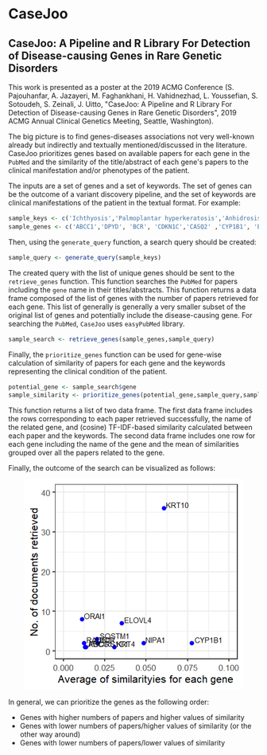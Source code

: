# CaseJoo
## CaseJoo: A Pipeline and R Library For Detection of Disease-causing Genes in Rare Genetic Disorders

This work is presented as a poster at the 2019 ACMG Conference (S. Pajouhanfar, A. Jazayeri, M. Faghankhani, H. Vahidnezhad, L. Youssefian, S. Sotoudeh, S. Zeinali, J. Uitto, "CaseJoo: A Pipeline and R Library For Detection of Disease-causing Genes in Rare Genetic Disorders", 2019 ACMG Annual Clinical Genetics Meeting, Seattle, Washington).

The big picture is to find genes-diseases associations not very well-known already but indirectly and textually mentioned/discussed in the literature. 
CaseJoo prioritizes genes based on available papers for each gene in the `PubMed` and the similarity of the title/abstract of each gene's papers to the clinical manifestation and/or phenotypes of the patient. 

The inputs are a set of genes and a set of keywords. The set of genes can be the outcome of a variant discovery pipeline, and the set of keywords are clinical manifestations of the patient in the textual format. For example:

```R
sample_keys <- c('Ichthyosis','Palmoplantar hyperkeratosis','Anhidrosis','Erythroderma','Ectropion')
sample_genes <- c('ABCC1','DPYD', 'BCR', 'CDKN1C','CASQ2' ,'CYP1B1', 'ELOVL4','ITGA10' ,'KRT10','JTB' ,'KRT4','MRC1' ,'NIPA1', 'ORAI1','FBXL3' ,'PSORS1C1','RGL3' ,'RAD50','DDR1' ,'SQSTM1')
```

Then, using the `generate_query` function, a search query should be created:

```R
sample_query <- generate_query(sample_keys)
```

The created query with the list of unique genes should be sent to the `retrieve_genes` function. This function searches the `PubMed` for papers including the `gene` name in their titles/abstracts. This function returns a data frame composed of the list of genes with the number of papers retrieved for each gene. This list of generally is generally a very smaller subset of the original list of genes and potentially include the disease-causing gene. For searching the `PubMed`, `CaseJoo` uses `easyPubMed` library.

```R
sample_search <- retrieve_genes(sample_genes,sample_query)
```

Finally, the `prioritize_genes` function can be used for gene-wise calculation of similarity of papers for each gene and the keywords representing the clinical condition of the patient. 

```R
potential_gene <- sample_search$gene
sample_similarity <- prioritize_genes(potential_gene,sample_query,sample_keys)
```

This function returns a list of two data frame. The first data frame includes the rows corresponding to each paper retrieved successfully, the name of the related gene, and (cosine) TF-IDF-based similarity calculated between each paper and the keywords. The second data frame includes one row for each gene including the name of the gene and the mean of similarities grouped over all the papers related to the gene.

Finally, the outcome of the search can be visualized as follows:
<p align="center">
  <img src="https://github.com/alijazayeri/CaseJoo/blob/master/Sample_viz.png?raw=true">
</p>

In general, we can prioritize the genes as the following order:
- Genes with higher numbers of papers and higher values of similarity
- Genes with lower numbers of papers/higher values of similarity (or the other way around)
- Genes with lower numbers of papers/lower values of similarity
